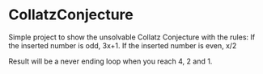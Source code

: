 # CollatzConjecture

Simple project to show the unsolvable Collatz Conjecture with the rules:
If the inserted number is odd, 3x+1.
If the inserted number is even, x/2

Result will be a never ending loop when you reach 4, 2 and 1.
